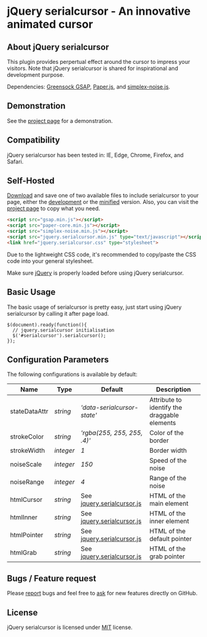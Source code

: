 # jQuery serialcursor - An innovative animated cursor

## About jQuery serialcursor
This plugin provides perpertual effect around the cursor to impress your visitors. Note that jQuery serialcursor is shared for inspirational and development purpose.

Dependencies: [Greensock GSAP](https://github.com/greensock/GSAP), [Paper.js](https://github.com/paperjs/paper.js/), and [simplex-noise.js](https://github.com/jwagner/simplex-noise.js).

## Demonstration
See the [project page](https://github.meunierkevin.com/jquery-serialcursor/) for a demonstration.


## Compatibility
jQuery serialcursor has been tested in: IE, Edge, Chrome, Firefox, and Safari.


## Self-Hosted
[Download](https://github.com/kevinmeunier/jquery-serialcursor/archive/master.zip) and save one of two available files to include serialcursor to your page, either the [development](https://github.com/kevinmeunier/jquery-serialcursor/blob/main/dist/jquery.serialcursor.js) or the [minified](https://github.com/kevinmeunier/jquery-serialcursor/blob/main/dist/jquery.serialcursor.min.js) version. Also, you can visit the [project page](https://github.meunierkevin.com/jquery-serialcursor/) to copy what you need.
```HTML
<script src="gsap.min.js"></script>
<script src="paper-core.min.js"></script>
<script src="simplex-noise.min.js"></script>
<script src="jquery.serialcursor.min.js" type="text/javascript"></script>
<link href="jquery.serialcursor.css" type="stylesheet">
```
Due to the lightweight CSS code, it's recommended to copy/paste the CSS code into your general stylesheet.

Make sure [jQuery](http://jquery.com) is properly loaded before using jQuery serialcursor. 


## Basic Usage
The basic usage of serialcursor is pretty easy, just start using jQuery serialcursor by calling it after page load.
```JS
$(document).ready(function(){
  // jquery.serialcursor initialisation
  $('#serialcursor').serialcursor();
});
```

  
## Configuration Parameters
The following configurations is available by default:

Name               | Type       | Default                                        | Description
------------------ | ---------- | ---------------------------------------------- | -----------
stateDataAttr      | *string*   | *'data-serialcursor-state'*                    | Attribute to identify the draggable elements
strokeColor        | *string*   | *'rgba(255, 255, 255, .4)'*                    | Color of the border
strokeWidth        | *integer*  | *1*                                            | Border width
noiseScale         | *integer*  | *150*                                          | Speed of the noise
noiseRange         | *integer*  | *4*                                            | Range of the noise
htmlCursor         | *string*   | See [jquery.serialcursor.js](https://github.com/kevinmeunier/jquery-serialcursor/blob/main/dist/jquery.serialcookie.js) | HTML of the main element
htmlInner          | *string*   | See [jquery.serialcursor.js](https://github.com/kevinmeunier/jquery-serialcursor/blob/main/dist/jquery.serialcookie.js) | HTML of the inner element
htmlPointer        | *string*   | See [jquery.serialcursor.js](https://github.com/kevinmeunier/jquery-serialcursor/blob/main/dist/jquery.serialcookie.js) | HTML of the default pointer
htmlGrab           | *string*   | See [jquery.serialcursor.js](https://github.com/kevinmeunier/jquery-serialcursor/blob/main/dist/jquery.serialcookie.js) | HTML of the grab pointer


## Bugs / Feature request
Please [report](http://github.com/kevinmeunier/jquery-serialcursor/issues) bugs and feel free to [ask](http://github.com/kevinmeunier/jquery-serialcursor/issues) for new features directly on GitHub.


## License
jQuery serialcursor is licensed under [MIT](http://www.opensource.org/licenses/mit-license.php) license.
